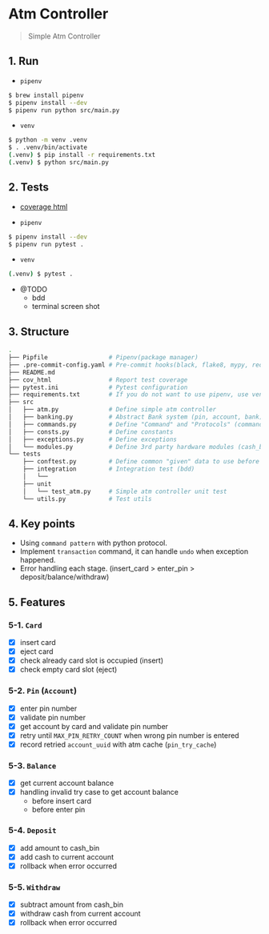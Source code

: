 # Atm Controller
> Simple Atm Controller

## 1. Run
- `pipenv`
```bash
$ brew install pipenv
$ pipenv install --dev
$ pipenv run python src/main.py
```

- `venv`
```bash
$ python -m venv .venv
$ . .venv/bin/activate
(.venv) $ pip install -r requirements.txt
(.venv) $ python src/main.py
```

## 2. Tests
- [coverage html](./cov_html/index.html)

- `pipenv`
```bash
$ pipenv install --dev
$ pipenv run pytest .
```

- `venv`
```bash
(.venv) $ pytest .
```

- @TODO
    - bdd
    - terminal screen shot


## 3. Structure

```bash
.
├── Pipfile                 # Pipenv(package manager)
├── .pre-commit-config.yaml # Pre-commit hooks(black, flake8, mypy, reorder-imports)
├── README.md
├── cov_html                # Report test coverage
├── pytest.ini              # Pytest configuration
├── requirements.txt        # If you do not want to use pipenv, use venv
├── src
│   ├── atm.py              # Define simple atm controller
│   ├── banking.py          # Abstract Bank system (pin, account, bank)
│   ├── commands.py         # Define "Command" and "Protocols" (command-pattern)
│   ├── consts.py           # Define constants
│   ├── exceptions.py       # Define exceptions
│   └── modules.py          # Define 3rd party hardware modules (cash_bin, card_reader)
└── tests
    ├── conftest.py         # Define common "given" data to use before testing
    ├── integration         # Integration test (bdd)
    │   └──
    ├── unit
    │   └── test_atm.py     # Simple atm controller unit test
    └── utils.py            # Test utils
```


## 4. Key points
- Using `command pattern` with python protocol.
- Implement `transaction` command, it can handle `undo` when exception happened.
- Error handling each stage. (insert_card > enter_pin > deposit/balance/withdraw)
## 5. Features
### 5-1. `Card`
- [x] insert card
- [x] eject card
- [x] check already card slot is occupied (insert)
- [x] check empty card slot (eject)
### 5-2. `Pin` (`Account`)
- [x] enter pin number
- [x] validate pin number
- [x] get account by card and validate pin number
- [x] retry until `MAX_PIN_RETRY_COUNT` when wrong pin number is entered
- [x] record retried `account_uuid` with atm cache (`pin_try_cache`)
### 5-3. `Balance`
- [x] get current account balance
- [x] handling invalid try case to get account balance
    - before insert card
    - before enter pin
### 5-4. `Deposit`
- [x] add amount to cash_bin
- [x] add cash to current account
- [x] rollback when error occurred

### 5-5. `Withdraw`
- [x] subtract amount from cash_bin
- [x] withdraw cash from current account
- [x] rollback when error occurred
